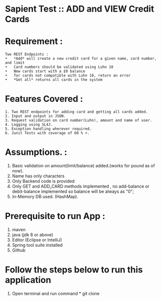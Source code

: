 # Sapient Test  :: ADD and VIEW Credit Cards

# Requirement : 

    Two REST Endpoints :
	•	*Add* will create a new credit card for a given name, card number, and limit
	•	Card numbers should be validated using Luhn 10
	•	New cards start with a £0 balance
	•	for cards not compatible with Luhn 10, return an error
	•	*Get all* returns all cards in the system
  
#  Features Covered :
    1. Two REST endpoints for adding card and getting all cards added.
    2. Input and output in JSON.
    3. Request validation on card number(Luhn), amount and name of user.
    4. Logging using SL4J.
    5. Exception handling wherever required.
    6. Junit Tests with coverage of 60 % +.

# Assumptions. :
  
 1. Basic validation on amount(limit/balance) added.(works for pound as of now).
 2. Name has only characters
 3. Only Backend code is provided
 4. Only GET and ADD_CARD methods implemented , no add-balance or debit-balance implemented so balance will be always as "0";
 5. In-Memory DB used. (HashMap).
 
 # Prerequisite to run App :
 
 1. maven 
 2. java (jdk 8 or above)
 3. Editor (Eclipse or IntelliJ)
 4. Spring tool suite installed
 5. Github
 
 # Follow the steps below to run this application 
  1. Open terminal and run command * git clone 
 
 
